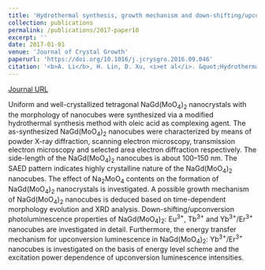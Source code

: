 ```yaml
---
title: 'Hydrothermal synthesis, growth mechanism and down-shifting/upconversion photoluminescence of single crystal NaGd(MoO<sub>4</sub>)<sub>2</sub> nanocubes doped with Eu<sup>3+</sup>, Tb<sup>3+</sup> and Yb<sup>3+</sup>/Er<sup>3+</sup>'
collection: publications
permalink: /publications/2017-paper10
excerpt: ''
date: 2017-01-01
venue: 'Journal of Crystal Growth'
paperurl: 'https://doi.org/10.1016/j.jcrysgro.2016.09.046'
citation: '<b>A. Li</b>, H. Lin, D. Xu, <i>et al</i>. &quot;Hydrothermal synthesis, growth mechanism and down-shifting/upconversion photoluminescence of single crystal NaGd(MoO<sub>4</sub>)<sub>2</sub> nanocubes doped with Eu<sup>3+</sup>, Tb<sup>3+</sup> and Yb<sup>3+</sup>/Er<sup>3+</sup>&quot;, <i>Journal of Crystal Growth</i>, 2017, 468: 149-154.'
---
```

[Journal URL](https://www.sciencedirect.com/science/article/pii/S0022024816305498)

Uniform and well-crystallized tetragonal NaGd(MoO<sub>4</sub>)<sub>2</sub> nanocrystals with the morphology of nanocubes were synthesized via a modified hydrothermal synthesis method with oleic acid as complexing agent. The as-synthesized NaGd(MoO<sub>4</sub>)<sub>2</sub> nanocubes were characterized by means of powder X-ray diffraction, scanning electron microscopy, transmission electron microscopy and selected area electron diffraction respectively. The side-length of the NaGd(MoO<sub>4</sub>)<sub>2</sub> nanocubes is about 100–150 nm. The SAED pattern indicates highly crystalline nature of the NaGd(MoO<sub>4</sub>)<sub>2</sub> nanocubes. The effect of Na<sub>2</sub>MoO<sub>4</sub> contents on the formation of NaGd(MoO<sub>4</sub>)<sub>2</sub> nanocrystals is investigated. A possible growth mechanism of NaGd(MoO<sub>4</sub>)<sub>2</sub> nanocubes is deduced based on time-dependent morphology evolution and XRD analysis. Down-shifting/upconversion photoluminescence properties of NaGd(MoO<sub>4</sub>)<sub>2</sub>: Eu<sup>3+</sup>, Tb<sup>3+</sup> and Yb<sup>3+</sup>/Er<sup>3+</sup> nanocubes are investigated in detail. Furthermore, the energy transfer mechanism for upconversion luminescence in NaGd(MoO<sub>4</sub>)<sub>2</sub>: Yb<sup>3+</sup>/Er<sup>3+</sup> nanocubes is investigated on the basis of energy level scheme and the excitation power dependence of upconversion luminescence intensities.
